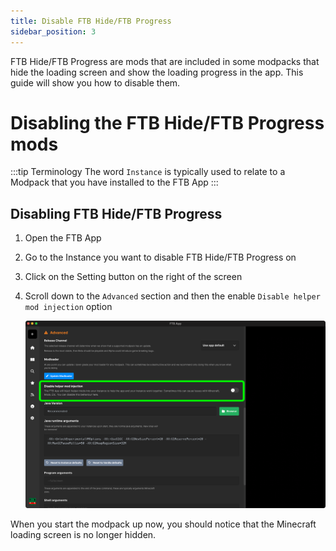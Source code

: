 ```yaml
---
title: Disable FTB Hide/FTB Progress
sidebar_position: 3
---
```


FTB Hide/FTB Progress are mods that are included in some modpacks that hide the loading screen and show the loading progress in the app. This guide will show you how to disable them.

# Disabling the FTB Hide/FTB Progress mods

:::tip Terminology
The word `Instance` is typically used to relate to a Modpack that you have installed to the FTB App
:::


## Disabling FTB Hide/FTB Progress

1. Open the FTB App
2. Go to the Instance you want to disable FTB Hide/FTB Progress on
3. Click on the Setting button on the right of the screen
4. Scroll down to the `Advanced` section and then the enable `Disable helper mod injection` option

   ![Advanced Instance Settings](./../_assets/images/ftb-app-disable-hide-progress.webp)

When you start the modpack up now, you should notice that the Minecraft loading screen is no longer hidden.
